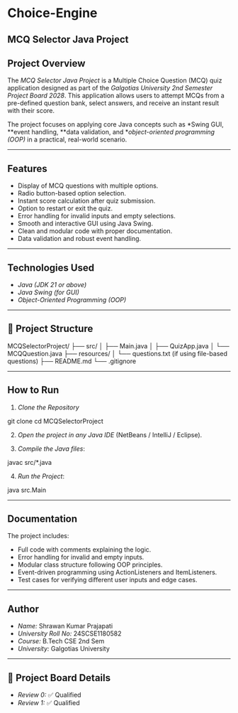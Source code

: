 # Choice-Engine
## MCQ Selector Java Project
## Project Overview

The *MCQ Selector Java Project* is a Multiple Choice Question (MCQ) quiz application designed as part of the *Galgotias University 2nd Semester Project Board 2028*. This application allows users to attempt MCQs from a pre-defined question bank, select answers, and receive an instant result with their score. 

The project focuses on applying core Java concepts such as *Swing GUI, **event handling, **data validation, and **object-oriented programming (OOP)* in a practical, real-world scenario.

---

## Features

-  Display of MCQ questions with multiple options.
-  Radio button-based option selection.
-  Instant score calculation after quiz submission.
-  Option to restart or exit the quiz.
-  Error handling for invalid inputs and empty selections.
-  Smooth and interactive GUI using Java Swing.
-  Clean and modular code with proper documentation.
-  Data validation and robust event handling.

---

##  Technologies Used

- *Java (JDK 21 or above)*
- *Java Swing (for GUI)*
- *Object-Oriented Programming (OOP)*

---

## 📂 Project Structure

MCQSelectorProject/ ├── src/ │   ├── Main.java │   ├── QuizApp.java │   └── MCQQuestion.java ├── resources/ │   └── questions.txt (if using file-based questions) ├── README.md └── .gitignore

---

##  How to Run

1. *Clone the Repository*

git clone <your-repo-link> cd MCQSelectorProject

2. *Open the project in any Java IDE* (NetBeans / IntelliJ / Eclipse).

3. *Compile the Java files*:

javac src/*.java

4. *Run the Project*:

java src.Main

---

##  Documentation

The project includes:
- Full code with comments explaining the logic.
- Error handling for invalid and empty inputs.
- Modular class structure following OOP principles.
- Event-driven programming using ActionListeners and ItemListeners.
- Test cases for verifying different user inputs and edge cases.

---

##  Author

- *Name:* Shrawan Kumar Prajapati  
- *University Roll No:* 24SCSE1180582  
- *Course:* B.Tech CSE 2nd Sem  
- *University:* Galgotias University

---

## 📌 Project Board Details

- *Review 0:* ✅ Qualified  
- *Review 1:* ✅ Qualified  
